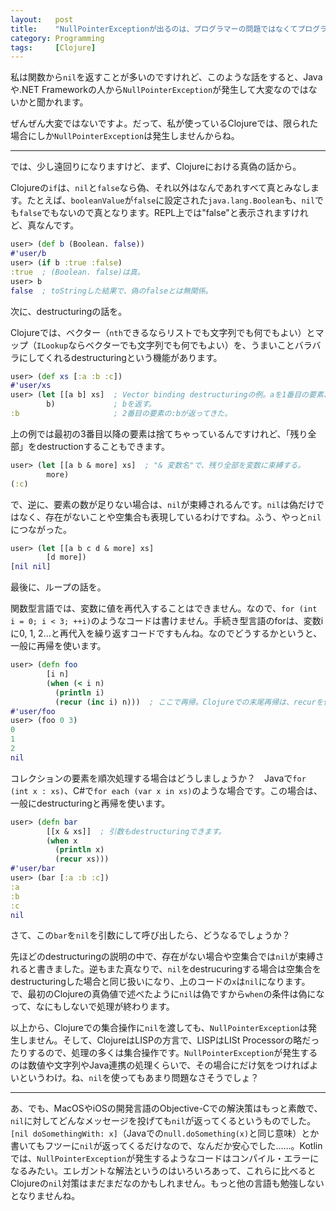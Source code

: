 ```yaml
---
layout:   post
title:    "NullPointerExceptionが出るのは、プログラマーの問題ではなくてプログラミング言語の問題だと思う"
category: Programming
tags:     [Clojure]
---
```


私は関数から`nil`を返すことが多いのですけれど、このような話をすると、Javaや.NET Frameworkの人から`NullPointerException`が発生して大変なのではないかと聞かれます。

ぜんぜん大変ではないですよ。だって、私が使っているClojureでは、限られた場合にしか`NullPointerException`は発生しませんからね。

---

では、少し遠回りになりますけど、まず、Clojureにおける真偽の話から。

Clojureの`if`は、`nil`と`false`なら偽、それ以外はなんであれすべて真とみなします。たとえば、`booleanValue`が`false`に設定された`java.lang.Boolean`も、`nil`でも`false`でもないので真となります。REPL上では"false"と表示されますけれど、真なんです。

```clojure
user> (def b (Boolean. false))
#'user/b
user> (if b :true :false)
:true  ; (Boolean. false)は真。
user> b
false  ; toStringした結果で、偽のfalseとは無関係。
```

次に、destructuringの話を。

Clojureでは、ベクター（`nth`できるならリストでも文字列でも何でもよい）とマップ（`ILookup`ならベクターでも文字列でも何でもよい）を、うまいことバラバラにしてくれるdestructuringという機能があります。

```clojure
user> (def xs [:a :b :c])
#'user/xs
user> (let [[a b] xs]  ; Vector binding destructuringの例。aを1番目の要素、bを2番目の要素に束縛する。
        b)             ; bを返す。
:b                     ; 2番目の要素の:bが返ってきた。
```

上の例では最初の3番目以降の要素は捨てちゃっているんですけれど、「残り全部」をdestructionすることもできます。

```clojure
user> (let [[a b & more] xs]  ; "& 変数名"で、残り全部を変数に束縛する。
        more)
(:c)
```

で、逆に、要素の数が足りない場合は、`nil`が束縛されるんです。`nil`は偽だけではなく、存在がないことや空集合も表現しているわけですね。ふう、やっと`nil`につながった。

```clojure
user> (let [[a b c d & more] xs]
        [d more])
[nil nil]
```

最後に、ループの話を。

関数型言語では、変数に値を再代入することはできません。なので、`for (int i = 0; i < 3; ++i)`のようなコードは書けません。手続き型言語のforは、変数iに0, 1, 2...と再代入を繰り返すコードですもんね。なのでどうするかというと、一般に再帰を使います。

```clojure
user> (defn foo
        [i n]
        (when (< i n)
          (println i)
          (recur (inc i) n)))  ; ここで再帰。Clojureでの末尾再帰は、recurを使います。
#'user/foo
user> (foo 0 3)
0
1
2
nil
```

コレクションの要素を順次処理する場合はどうしましょうか？　Javaで`for (int x : xs)`、C#で`for each (var x in xs)`のような場合です。この場合は、一般にdestructuringと再帰を使います。

```clojure
user> (defn bar
        [[x & xs]]  ; 引数もdestructuringできます。
        (when x
          (println x)
          (recur xs)))
#'user/bar
user> (bar [:a :b :c])
:a
:b
:c
nil
```

さて、この`bar`を`nil`を引数にして呼び出したら、どうなるでしょうか？

先ほどのdestructuringの説明の中で、存在がない場合や空集合では`nil`が束縛されると書きました。逆もまた真なりで、`nil`をdestrucuringする場合は空集合をdestructuringした場合と同じ扱いになり、上のコードの`x`は`nil`になります。で、最初のClojureの真偽値で述べたように`nil`は偽ですから`when`の条件は偽になって、なにもしないで処理が終わります。

以上から、Clojureでの集合操作に`nil`を渡しても、`NullPointerException`は発生しません。そして、ClojureはLISPの方言で、LISPはLISt Processorの略だったりするので、処理の多くは集合操作です。`NullPointerException`が発生するのは数値や文字列やJava連携の処理くらいで、その場合にだけ気をつければよいというわけ。ね、`nil`を使ってもあまり問題なさそうでしょ？

---

あ、でも、MacOSやiOSの開発言語のObjective-Cでの解決策はもっと素敵で、`nil`に対してどんなメッセージを投げても`nil`が返ってくるというものでした。`[nil doSomethingWith: x]`（Javaでの`null.doSomething(x)`と同じ意味）とか書いてもフツーに`nil`が返ってくるだけなので、なんだか安心でした……。Kotlinでは、`NullPointerException`が発生するようなコードはコンパイル・エラーになるみたい。エレガントな解法というのはいろいろあって、これらに比べるとClojureの`nil`対策はまだまだなのかもしれません。もっと他の言語も勉強しないとなりませんね。
